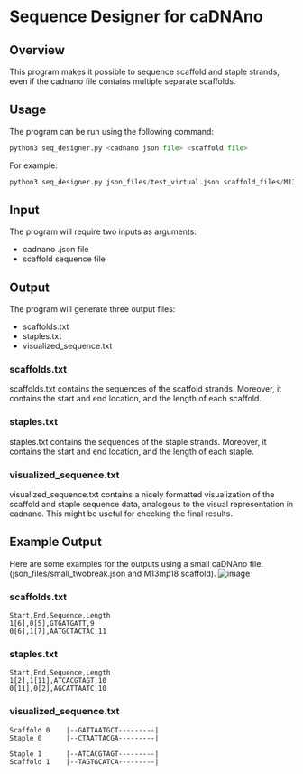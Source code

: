 # Sequence Designer for caDNAno

## Overview
This program makes it possible to sequence scaffold and staple strands, even if the cadnano file contains multiple separate scaffolds.

## Usage
The program can be run using the following command:

```python
python3 seq_designer.py <cadnano json file> <scaffold file>
```
For example:
```python
python3 seq_designer.py json_files/test_virtual.json scaffold_files/M13mp18 
```
## Input
The program will require two inputs as arguments:
- cadnano .json file
- scaffold sequence file

## Output
The program will generate three output files:
- scaffolds.txt
- staples.txt
- visualized_sequence.txt
### scaffolds.txt
scaffolds.txt contains the sequences of the scaffold strands. Moreover, it contains the start and end location, and the length of each scaffold.
### staples.txt
staples.txt contains the sequences of the staple strands. Moreover, it contains the start and end location, and the length of each staple.
### visualized_sequence.txt
visualized_sequence.txt contains a nicely formatted visualization of the scaffold and staple sequence data, analogous to the visual representation in cadnano. This might be useful for checking the final results.

## Example Output
Here are some examples for the outputs using a small caDNAno file. (json_files/small_twobreak.json and M13mp18 scaffold). 
![image](https://user-images.githubusercontent.com/28595211/152023399-08882dd2-fa9e-4b99-ab19-b349729acefc.png)


### scaffolds.txt
```
Start,End,Sequence,Length
1[6],0[5],GTGATGATT,9
0[6],1[7],AATGCTACTAC,11
```
### staples.txt
```
Start,End,Sequence,Length
1[2],1[11],ATCACGTAGT,10
0[11],0[2],AGCATTAATC,10
```
### visualized_sequence.txt
```
Scaffold 0    |--GATTAATGCT---------|
Staple 0      |--CTAATTACGA---------|

Staple 1      |--ATCACGTAGT---------|
Scaffold 1    |--TAGTGCATCA---------|
```
